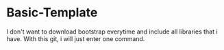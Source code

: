 # Basic-Template

I don't want to download bootstrap everytime and include all libraries that i have. With this git, i will just enter one command.